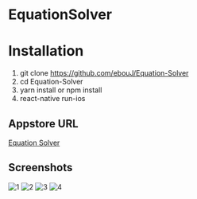 #  EquationSolver


# Installation
1. git clone https://github.com/ebouJ/Equation-Solver
2. cd Equation-Solver
3. yarn install or npm install
4. react-native run-ios


## Appstore URL
[Equation Solver](https://itunes.apple.com/us/app/equation-solver/id1420956198?mt=8)
## Screenshots
![1](https://user-images.githubusercontent.com/22877561/48787265-753dfd80-ecb6-11e8-80d7-4ecd26da8847.jpg)
![2](https://user-images.githubusercontent.com/22877561/48787759-6dcb2400-ecb7-11e8-910f-58a6fa093522.jpg)
![3](https://user-images.githubusercontent.com/22877561/48787763-6f94e780-ecb7-11e8-886c-2119181e0897.jpg)
![4](https://user-images.githubusercontent.com/22877561/48787767-70c61480-ecb7-11e8-9f28-c49393fe4c38.jpg)

